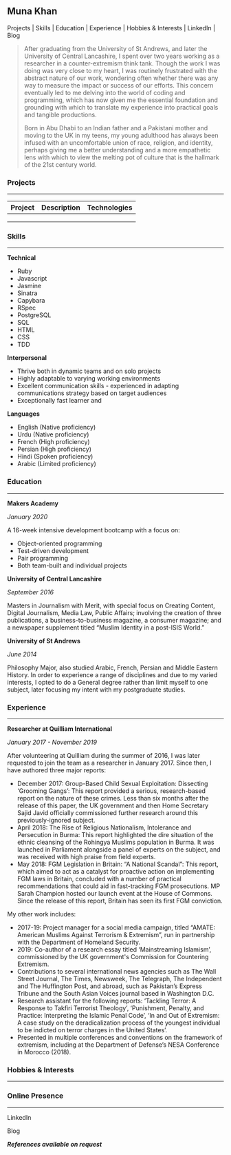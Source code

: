 ## Muna Khan

Projects | Skills | Education | Experience | Hobbies & Interests | LinkedIn | Blog

> After graduating from the University of St Andrews, and later the University of Central Lancashire, I spent over two years working as a researcher in a counter-extremism think tank. Though the work I was doing was very close to my heart, I was routinely frustrated with the abstract nature of our work, wondering often whether there was any way to measure the impact or success of our efforts. This concern eventually led to me delving into the world of coding and programming, which has now given me the essential foundation and grounding with which to translate my experience into practical goals and tangible productions. 
>
> Born in Abu Dhabi to an Indian father and a Pakistani mother and moving to the UK in my teens, my young adulthood has always been infused with an uncomfortable union of race, religion, and identity, perhaps giving me a better understanding and a more empathetic lens with which to view the melting pot of culture that is the hallmark of the 21st century world.



### Projects

------

| Project | Description | Technologies |
| ------- | ----------- | ------------ |
|         |             |              |
|         |             |              |
|         |             |              |



### Skills

------

**Technical**

- Ruby
- Javascript
- Jasmine
- Sinatra
- Capybara
- RSpec
- PostgreSQL
- SQL
- HTML
- CSS
- TDD

**Interpersonal**

- Thrive both in dynamic teams and on solo projects
- Highly adaptable to varying working environments
- Excellent communication skills - experienced in adapting communications strategy based on target audiences
- Exceptionally fast learner and

**Languages**

- English (Native proficiency)
- Urdu (Native proficiency)
- French (High proficiency)
- Persian (High proficiency)
- Hindi (Spoken proficiency)
- Arabic (Limited proficiency)

### Education

------

**Makers Academy**

*January 2020*

A 16-week intensive development bootcamp with a focus on:

- Object-oriented programming
- Test-driven development
- Pair programming
- Both team-built and individual projects

**University of Central Lancashire**

*September 2016*

Masters in  Journalism with Merit, with special focus on Creating Content, Digital  Journalism, Media Law, Public Affairs; involving the creation of three  publications, a business-to-business magazine, a consumer magazine; and a  newspaper supplement titled “Muslim Identity in a post-ISIS World.”  

**University of St Andrews**

*June 2014*

Philosophy Major, also studied Arabic, French, Persian and Middle Eastern History. In order to experience a range of disciplines and due to my varied interests, I opted to do a General degree rather than limit myself to one subject, later focusing my intent with my postgraduate studies.  



### Experience

------

**Researcher at Quilliam International**

*January 2017 - November 2019*

After  volunteering at Quilliam during the summer of 2016, I was later requested to  join the team as a researcher in January 2017. Since then, I have authored  three major reports:

- December 2017: Group-Based Child Sexual Exploitation: Dissecting ‘Grooming Gangs’: This report provided a serious, research-based report on the nature of these crimes. Less than six months after the release of this paper, the UK government and then Home Secretary Sajid Javid officially commissioned further research around this previously-ignored subject.
- April 2018: The Rise of Religious  Nationalism, Intolerance and Persecution in Burma: This report highlighted the dire situation of the ethnic cleansing of the Rohingya Muslims population in Burma. It was  launched in Parliament alongside a panel of experts on the subject, and was  received with high praise from field experts.
- May 2018: FGM Legislation in Britain: “A National Scandal”: This report, which aimed to act as a catalyst for proactive action on implementing FGM laws in Britain, concluded with a number of practical recommendations that could aid in fast-tracking FGM prosecutions. MP Sarah Champion hosted our launch event at the House of Commons. Since the release of this report, Britain has seen its first FGM conviction.

My other  work includes:

- 2017-19: Project manager for a  social media campaign, titled “AMATE: American Muslims Against Terrorism  & Extremism”, run in partnership with the Department of Homeland Security.
- 2019: Co-author of a research  essay titled ‘Mainstreaming Islamism’, commissioned by the UK government's Commission for  Countering Extremism.
- Contributions to several international news agencies such as  The Wall Street Journal, The Times, Newsweek, The Telegraph, The Independent  and The Huffington Post, and abroad, such as Pakistan’s Express Tribune and  the South Asian Voices journal based in Washington D.C.
- Research assistant for the  following reports: ‘Tackling Terror: A Response to Takfiri Terrorist  Theology’, ‘Punishment, Penalty, and Practice: Interpreting the Islamic Penal  Code’, ‘In and Out of Extremism: A case study on the deradicalization process of the youngest individual to be indicted on terror charges in the United  States’.
- Presented in multiple  conferences and conventions on the framework of extremism, including at the  Department of Defense’s NESA Conference in Morocco (2018).

### Hobbies & Interests

------



### Online Presence

------

LinkedIn

Blog



***References available on request***
